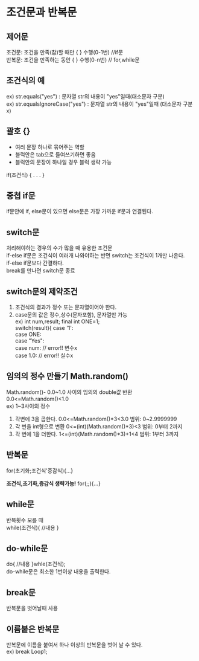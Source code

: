 # 조건문과 반복문 

## 제어문  
조건문: 조건을 만족(참)할 때만 { } 수행(0-1번) //if문  
반복문: 조건을 만족하는 동안 { } 수행(0-n번)  // for,while문  

## 조건식의 예  
ex) str.equals("yes") : 문자열 str의 내용이 "yes"일때(대소문자 구분)  
ex) str.equalsIgnoreCase("yes") : 문자열 str의 내용이 "yes"일때 (대소문자 구분x)

## 괄호 {}
* 여러 문장 하나로 묶어주는 역할  
* 블럭안은 tab으로 들여쓰기하면 좋음  
* 블럭안의 문장이 하나일 경우  블럭 생략 가능  

if(조건식) {
  .
  .
  .
}

## 중첩 if문
if문안에 if, else문이 있으면 else문은 가장 가까운 if문과 연결된다.  

## switch문
처리해야하는 경우의 수가 많을 때 유용한 조건문  
if-else if문은 조건식이 여러개 나와야하는 반면 switch는 조건식이 1개만 나온다.  
if-else if문보다 간결하다.  
break를 만나면 switch문 종료  

## switch문의 제약조건
1. 조건식의 결과가 정수 또는 문자열이어야 한다.  
2. case문의 값은 정수,상수(문자포함), 문자열만 가능  
ex)  int num,result; final int ONE=1;  
switch(result){
  case '1':  
  case ONE:  
  case "Yes":  
  case num:    // error!!  변수x  
  case 1.0:     // error!!  실수x  

## 임의의 정수 만들기  Math.random()
Math.random()- 0.0~1.0 사이의 임의의 double값 반환  
0.0<=Math.random()<1.0  
ex) 1~3사이의 정수  
1. 각변에 3을 곱한다. 0.0<=Math.random()*3<3.0   범위: 0~2.9999999
2. 각 변을 int형으로 변환  0<=(int)(Math.random()*3)<3  범위: 0부터 2까지  
3. 각 변에 1을 더한다. 1<=(int)(Math.random()*3)+1<4  범위: 1부터 3까지  

## 반복문
for(초기화;조건식'증감식){...}  

**조건식,초기화,증감식 생략가능!**
for(;;){...}  


## while문 
반복횟수 모를 때  
while(조건식){
  //내용
}
## do-while문
do{
  //내용
}whle(조건식);  
do-while문은 최소한 1번이상 내용을 출력한다.  

## break문 
반복문을 벗어날때 사용  

## 이름붙은 반복문
반복문에 이름을 붙여서 하나 이상의 반복문을 벗어 날 수 있다.  
ex) break Loop1;


  
  
  
  
